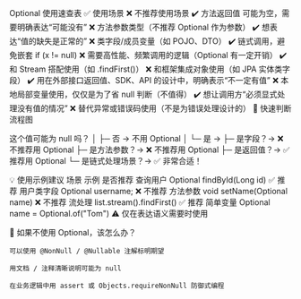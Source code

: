 


Optional 使用速查表
✅ 使用场景	❌ 不推荐使用场景
✔️ 方法返回值 可能为空，需要明确表达“可能没有”	❌ 方法参数类型（不推荐 Optional 作为参数）
✔️ 想表达“值的缺失是正常的”	❌ 类字段/成员变量（如 POJO、DTO）
✔️ 链式调用，避免嵌套 if (x != null)	❌ 需要高性能、频繁调用的逻辑（Optional 有一定开销）
✔️ 和 Stream 搭配使用（如 .findFirst()）	❌ 和框架集成对象使用（如 JPA 实体类字段）
✔️ 用在外部接口返回值、SDK、API 的设计中，明确表示“不一定有值”	❌ 本地局部变量使用，仅仅是为了省 null 判断（不值得）
✔️ 想让调用方“必须显式处理没有值的情况”	❌ 替代异常或错误码使用（不是为错误处理设计的）
🚦 快速判断流程图

这个值可能为 null 吗？
│
├─ 否 → 不用 Optional
│
└─ 是 →
├─ 是字段？→ ❌ 不推荐用 Optional
├─ 是方法参数？→ ❌ 不推荐用 Optional
├─ 是返回值？→ ✅ 推荐用 Optional
└─ 是链式处理场景？→ ✅ 非常合适！

💡 使用示例建议
场景	示例	是否推荐
查询用户	Optional<User> findById(Long id)	✅ 推荐
用户类字段	Optional<String> username;	❌ 不推荐
方法参数	void setName(Optional<String> name)	❌ 不推荐
流处理	list.stream().findFirst()	✅ 推荐
简单变量	Optional<String> name = Optional.of("Tom")	⚠️ 仅在表达语义需要时使用



🔧 如果不使用 Optional，该怎么办？

    可以使用 @NonNull / @Nullable 注解标明期望

    用文档 / 注释清晰说明可能为 null

    在业务逻辑中用 assert 或 Objects.requireNonNull 防御式编程